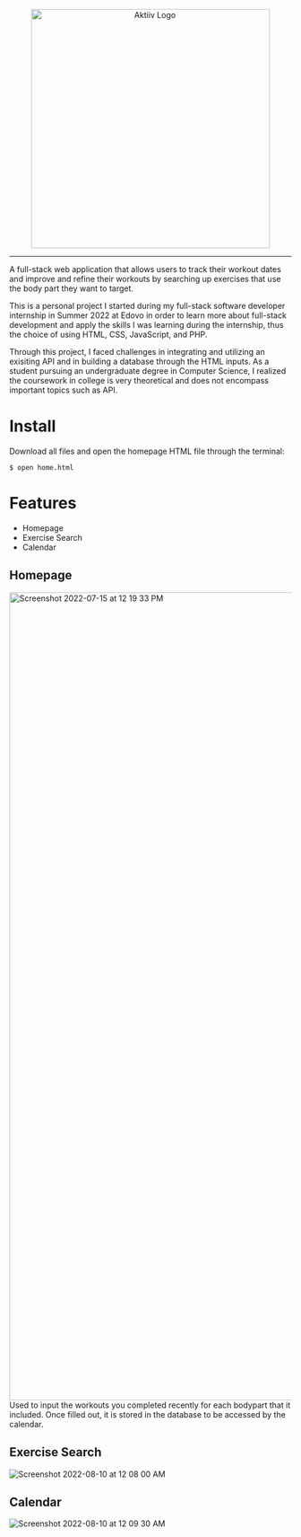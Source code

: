 <p align="center">
  <img width="426" alt="Aktiiv Logo" src="https://user-images.githubusercontent.com/70570472/179271900-fe050786-e7c5-4358-898d-5c5ee9652c6f.png">
</p>

----

A full-stack web application that allows users to track their workout dates and improve and refine their workouts by searching up exercises that use the body part they want to target. 

This is a personal project I started during my full-stack software developer internship in Summer 2022 at Edovo in order to learn more about full-stack development and apply the skills I was learning during the internship, thus the choice of using HTML, CSS, JavaScript, and PHP.

Through this project, I faced challenges in integrating and utilizing an exisiting API and in building a database through the HTML inputs. As a student pursuing an undergraduate degree in Computer Science, I realized the coursework in college is very theoretical and does not encompass important topics such as API.


# Install
Download all files and open the homepage HTML file through the terminal:
```
$ open home.html
```

# Features
- Homepage
- Exercise Search
- Calendar

## Homepage
<img width="1439" alt="Screenshot 2022-07-15 at 12 19 33 PM" src="https://user-images.githubusercontent.com/70570472/179275687-49e74e3e-3f8b-4d61-bbca-29e134fcf16c.png">
Used to input the workouts you completed recently for each bodypart that it included. Once filled out, it is stored in the database to be accessed by the calendar.

## Exercise Search
![Screenshot 2022-08-10 at 12 08 00 AM](https://user-images.githubusercontent.com/70570472/183820366-87d2d67c-a717-4ff8-a418-c142ac980df7.png)

## Calendar
![Screenshot 2022-08-10 at 12 09 30 AM](https://user-images.githubusercontent.com/70570472/183820481-e8a475a2-426d-4389-8181-16e152e6f706.png)
